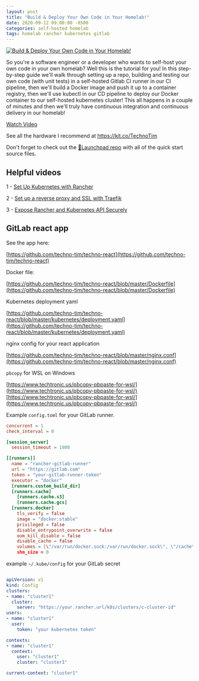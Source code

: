 ```yaml
---
layout: post
title: "Build & Deploy Your Own Code in Your Homelab!"
date: 2020-09-12 09:00:00 -0500
categories: self-hosted homelab
tags: homelab rancher kubernetes gitlab
---
```


[![Build & Deploy Your Own Code in Your Homelab!](https://img.youtube.com/vi/Xc94HJn1nNo/0.jpg)](https://www.youtube.com/watch?v=Xc94HJn1nNo "Build & Deploy Your Own Code in Your Homelab!")

So you're a software engineer or a developer who wants to self-host your own code in your own homelab?  Well this is the tutorial for you!  In this step-by-step guide we'll walk through setting up a repo, building and testing our own code (with unit tests) in a self-hosted Gitlab CI runner in our CI pipeline, then we'll build a Docker image and push it up to a container registry, then we'll use kubectl in our CD pipeline to deploy our Docker container to our self-hosted kubernetes cluster!  This all happens in a couple of minutes and then we'll truly have continuous integration and continuous delivery in our homelab!

[Watch Video](https://www.youtube.com/watch?v=Xc94HJn1nNo)

See all the hardware I recommend at <https://kit.co/TechnoTim>

Don't forget to check out the [🚀Launchpad repo](https://l.technotim.live/quick-start) with all of the quick start source files.

## Helpful videos

1 - [Set Up Kubernetes with Rancher](https://www.youtube.com/watch?v=oILc0ywDVTk)

2 - [Set up a reverse proxy and SSL with Traefik](https://www.youtube.com/watch?v=pAM2GBCDGTo)

3 - [Expose Rancher and Kubernetes API Securely](https://www.youtube.com/watch?v=Af7HXhElams)

## GitLab react app

See the app here:

[https://github.com/techno-tim/techno-react](https://github.com/techno-tim/techno-react)

Docker file:

[https://github.com/techno-tim/techno-react/blob/master/Dockerfile](https://github.com/techno-tim/techno-react/blob/master/Dockerfile)

Kubernetes deployment yaml

[https://github.com/techno-tim/techno-react/blob/master/kubernetes/deployment.yaml](https://github.com/techno-tim/techno-react/blob/master/kubernetes/deployment.yaml)

nginx config for your react application

[https://github.com/techno-tim/techno-react/blob/master/nginx.conf](https://github.com/techno-tim/techno-react/blob/master/nginx.conf)

`pbcopy` for WSL on Windows

[https://www.techtronic.us/pbcopy-pbpaste-for-wsl/](https://www.techtronic.us/pbcopy-pbpaste-for-wsl/)
[https://www.techtronic.us/pbcopy-pbpaste-for-wsl/](https://www.techtronic.us/pbcopy-pbpaste-for-wsl/)

Example `config.toml` for your GitLab runner.

```toml
concurrent = 1
check_interval = 0

[session_server]
  session_timeout = 1800

[[runners]]
  name = "rancher-gitlab-runner"
  url = "https://gitlab.com"
  token = "your-gitlab-runner-token"
  executor = "docker"
  [runners.custom_build_dir]
  [runners.cache]
    [runners.cache.s3]
    [runners.cache.gcs]
  [runners.docker]
    tls_verify = false
    image = "docker:stable"
    privileged = false
    disable_entrypoint_overwrite = false
    oom_kill_disable = false
    disable_cache = false
    volumes = [\"/var/run/docker.sock:/var/run/docker.sock\", \"/cache\"]
    shm_size = 0
```

example `~/.kube/config` for your GitLab secret

```yml

apiVersion: v1
kind: Config
clusters:
- name: "cluster1"
  cluster:
    server: "https://your.rancher.url/k8s/clusters/c-cluster-id"
users:
- name: "cluster1"
  user:
    token: "your kubernetes token"

contexts:
- name: "cluster1"
  context:
    user: "cluster1"
    cluster: "cluster1"

current-context: "cluster1"
```
